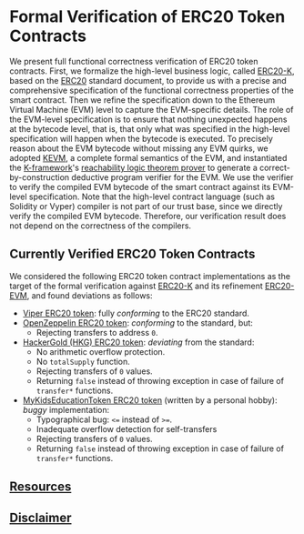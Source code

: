 Formal Verification of ERC20 Token Contracts
============================================

We present full functional correctness verification of ERC20 token contracts.
First, we formalize the high-level business logic, called [ERC20-K], based on the [ERC20] standard document, to provide us with a precise and comprehensive specification of the functional correctness properties of the smart contract.
Then we refine the specification down to the Ethereum Virtual Machine (EVM) level to capture the EVM-specific details.
The role of the EVM-level specification is to ensure that nothing unexpected happens at the bytecode level, that is, that only what was specified in the high-level specification will happen when the bytecode is executed.
To precisely reason about the EVM bytecode without missing any EVM quirks, we adopted [KEVM], a complete formal semantics of the EVM, and instantiated the [K-framework]'s [reachability logic theorem prover] to generate a correct-by-construction deductive program verifier for the EVM.
We use the verifier to verify the compiled EVM bytecode of the smart contract against its EVM-level specification.
Note that the high-level contract language (such as Solidity or Vyper) compiler is not part of our trust base, since we directly verify the compiled EVM bytecode.
Therefore, our verification result does not depend on the correctness of the compilers.

Currently Verified ERC20 Token Contracts
----------------------------------------

We considered the following ERC20 token contract implementations as the target of the formal verification against [ERC20-K] and its refinement [ERC20-EVM], and found deviations as follows:

-   [Viper ERC20 token](vyper/README.md): fully *conforming* to the ERC20 standard.
-   [OpenZeppelin ERC20 token](zeppelin/README.md): *conforming* to the standard, but:
    -   Rejecting transfers to address `0`.
-   [HackerGold (HKG) ERC20 token](hkg/README.md): *deviating* from the standard:
    -   No arithmetic overflow protection.
    -   No `totalSupply` function.
    -   Rejecting transfers of `0` values.
    -   Returning `false` instead of throwing exception in case of failure of `transfer*` functions.
-   [MyKidsEducationToken ERC20 token](hobby/README.md) (written by a personal hobby): *buggy* implementation:
    -   Typographical bug: `<=` instead of `>=`.
    -   Inadequate overflow detection for self-transfers
    -   Rejecting transfers of `0` values.
    -   Returning `false` instead of throwing exception in case of failure of `transfer*` functions.

## [Resources](/README.md#resources)

## [Disclaimer](/README.md#disclaimer)


[KEVM]: <https://github.com/kframework/evm-semantics>
[K-framework]: <http://www.kframework.org>
[reachability logic theorem prover]: <http://fsl.cs.illinois.edu/index.php/Semantics-Based_Program_Verifiers_for_All_Languages>

[ERC20]: <https://github.com/ethereum/EIPs/blob/master/EIPS/eip-20.md>
[ERC20-K]: <https://github.com/runtimeverification/erc20-semantics>
[ERC20-EVM]: </resources/erc20-evm.md>
<!--
[Viper ERC20 token]: <https://github.com/ethereum/vyper/blob/master/examples/tokens/ERC20_solidity_compatible/ERC20.v.py>
[OpenZeppelin ERC20 token]: <https://github.com/OpenZeppelin/zeppelin-solidity/blob/master/contracts/token/ERC20/StandardToken.sol>
[HackerGold (HKG) ERC20 token]: <https://github.com/ether-camp/virtual-accelerator/blob/master/contracts/StandardToken.sol>
[KidsEducationToken]: <https://github.com/ethereum/mist/issues/3301>
-->
